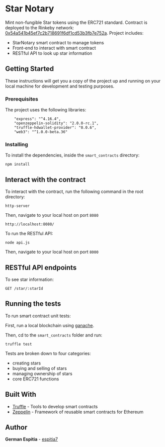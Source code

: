 # Star Notary

Mint non-fungible Star tokens using the ERC721 standard. Contract is deployed to the Rinkeby network: [0x54a541b45ef7c2b718691f6df1cd53b3fb7e752a](https://rinkeby.etherscan.io/address/0x54a541b45ef7c2b718691f6df1cd53b3fb7e752a). Project includes:
* StarNotary smart contract to manage tokens
* Front-end to interact with smart contract
* RESTful API to look up star information

## Getting Started

These instructions will get you a copy of the project up and running on your local machine for development and testing purposes. 

### Prerequisites

The project uses the following libraries:

```
    "express": "^4.16.4",
    "openzeppelin-solidity": "2.0.0-rc.1",
    "truffle-hdwallet-provider": "0.0.6",
    "web3": "^1.0.0-beta.36"
```

### Installing

To install the dependencies, inside the `smart_contracts` directory:

```
npm install
```

## Interact with the contract

To interact with the contract, run the following command in the root directory:

```
http-server
```

Then, navigate to your local host on port `8080`

```
http://localhost:8080/
```

To run the RESTful API:

```
node api.js
```
Then, navigate to your local host on port `8000`

## RESTful API endpoints

To see star information:

```
GET /star/:starId
```

## Running the tests

To run smart contract unit tests:

First, run a local blockchain using [ganache](https://truffleframework.com/ganache). 

Then, cd to the `smart_contracts` folder and run:

```
truffle test
```

Tests are broken down to four categories:

* creating stars
* buying and selling of stars
* managing ownership of stars
* core ERC721 functions

## Built With

* [Truffle](http://truffleframework.com/) - Tools to develop smart contracts
* [Zeppelin](https://openzeppelin.org/) -  Framework of reusable smart contracts for Ethereum 

## Author

**German Espitia** - [espitia7](https://twitter.com/espitia7)
